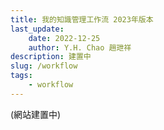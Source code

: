 ```yaml
---
title: 我的知識管理工作流 2023年版本
last_update: 
    date: 2022-12-25
    author: Y.H. Chao 趙玴祥
description: 建置中
slug: /workflow
tags:
    - workflow
---
```

(網站建置中)

